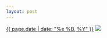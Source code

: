 ```yaml
---
layout: post
---
```


<p>
  <time><a href="/377">{{ page.date | date: "%e %B, %Y" }}</a></time>
  <a href="/377"><img src="{{ site.assets_url }}/377-484.jpg" srcset="{{ site.assets_url }}/377-968.jpg 968w, {{ site.assets_url }}/377-726.jpg 726w, {{ site.assets_url }}/377-484.jpg 484w, {{ site.assets_url }}/377-242.jpg 242w" sizes="(min-width: 700px) 50vw, calc(100vw - 2rem)" /></a>
</p>
